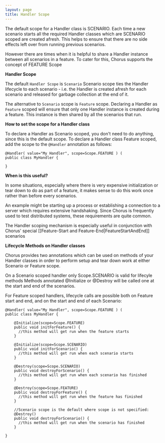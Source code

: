 ```yaml
---
layout: page
title: Handler Scope
---
```


The default scope for a Handler class is SCENARIO.
Each time a new scenario starts all the required Handler classes which are SCENARIO scoped are created afresh. 
This helps to ensure that there are no side effects left over from running previous scenarios.

However there are times when it is helpful to share a Handler instance between all scenarios in a feature.
To cater for this, Chorus supports the concept of FEATURE Scope

**Handler Scope**

The default `Handler Scope` is `Scenario`
Scenario scope ties the Handler lifecycle to each scenario - 
i.e. the Handler is created afresh for each scenario and released for garbage collection at the end of it.

The alternative to `Scenario` scope is `Feature` scope.
Declaring a Handler as `Feature` scoped will ensure that only one Handler instance is created during a feature.
This instance is then shared by all the scenarios that run.

**How to set the scope for a Handler class**

To declare a Handler as Scenario scoped, you don't need to do anything, since this is the default scope.
To declare a Handler class Feature scoped, add the scope to the `@Handler` annotation as follows:

    @Handler( value="My Handler", scope=Scope.FEATURE ) (
    public class MyHandler {
    
    }
    

**When is this useful?**

In some situations, especially where there is very expensive initialization or tear down to do as part of a feature, 
it makes sense to do this work once rather than before every scenarios.

An example might be starting up a process or establishing a connection to a server which requires extensive handshaking.
Since Chorus is frequently used to test distributed systems, these requirements are quite common.

The Handler scoping mechanism is especially useful in conjunction with Chorus' special [[Feature-Start and Feature-End|FeatureStartAndEnd]] scenarios


**Lifecycle Methods on Handler classes**

Chorus provides two annotations which can be used on methods of your Handler classes in order to perform setup and tear down work 
at either Scenario or Feature scope.

On a Scenario scoped handler only Scope.SCENARIO is valid for lifecyle methods
Methods annotated @Initialize or @Destroy will be called one at the start and end of the scenarios.

For Feature scoped handlers, lifecycle calls are possible both on Feature start and end, and on the start and end of each Scenario:

    @Handler( value="My Handler", scope=Scope.FEATURE ) (
    public class MyHandler {
    
        @Initialize(scope=Scope.FEATURE)
        public void initForFeature() {
          //this method will get run when the feature starts
        }
    
        @Initialize(scope=Scope.SCENARIO)
        public void initForScenario() {
          //this method will get run when each scenario starts
        }
        
        @Destroy(scope=Scope.SCENARIO)
        public void destroyForScenario() {
          //this method will get run when each scenario has finished
        }
        
        @Destroy(scope=Scope.FEATURE)
        public void destroyForFeature() {
          //this method will get run when the feature has finished
        }
        
        //Scenario scope is the default where scope is not specified:
        @Destroy()
        public void destroyForScenario() {
          //this method will get run when the scenario has finished
        }
        
    }
    
    












 